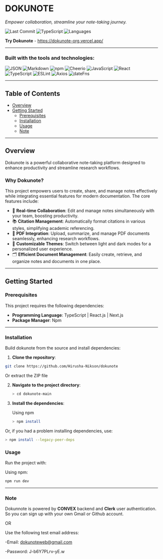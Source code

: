# DOKUNOTE

*Empower collaboration, streamline your note-taking journey.*

![Last Commit](https://img.shields.io/github/last-commit/Hirusha-Nikson/dokunote)
![TypeScript](https://img.shields.io/badge/typescript-96.4%25-blue)
![Languages](https://img.shields.io/github/languages/count/Hirusha-Nikson/dokunote)

**Try Dokunote** - https://dokunote-org.vercel.app/

---

### Built with the tools and technologies:

![JSON](https://img.shields.io/badge/JSON-000000?logo=json)
![Markdown](https://img.shields.io/badge/Markdown-000000?logo=markdown)
![npm](https://img.shields.io/badge/npm-CB3837?logo=npm)
![Cheerio](https://img.shields.io/badge/-Cheerio-orange)
![JavaScript](https://img.shields.io/badge/JavaScript-F7DF1A?logo=javascript)
![React](https://img.shields.io/badge/-React-blue)
![TypeScript](https://img.shields.io/badge/-TypeScript-blueviolet)
![ESLint](https://img.shields.io/badge/-ESLint-purple)
![Axios](https://img.shields.io/badge/-Axios-magenta)
![dateFns](https://img.shields.io/badge/-dateFns-violet)

---

## Table of Contents

- [Overview](#overview)
- [Getting Started](#getting-started)
  - [Prerequisites](#prerequisites)
  - [Installation](#installation)
  - [Usage](#usage)
  - [Note](#note)

---

## Overview

Dokunote is a powerful collaborative note-taking platform designed to enhance productivity and streamline research workflows.

### Why Dokunote?

This project empowers users to create, share, and manage notes effectively while integrating essential features for modern documentation. The core features include:

- 🔄 **Real-time Collaboration**: Edit and manage notes simultaneously with your team, boosting productivity.
- 📚 **Citation Management**: Automatically format citations in various styles, simplifying academic referencing.
- 📄 **PDF Integration**: Upload, summarize, and manage PDF documents seamlessly, enhancing research workflows.
- 🎨 **Customizable Themes**: Switch between light and dark modes for a personalized user experience.
- 🗂️ **Efficient Document Management**: Easily create, retrieve, and organize notes and documents in one place.

---

## Getting Started

### Prerequisites

This project requires the following dependencies:

- **Programming Language**: TypeScript | React.js | Next.js
- **Package Manager**: Npm

---

### Installation

Build dokunote from the source and install dependencies:

1. **Clone the repository**:

  ```bash
  git clone https://github.com/Hirusha-Nikson/dokunote

  ```
Or extract the ZIP file

2. **Navigate to the project directory**:
   ```bash
   > cd dokunote-main
   ```

3. **Install the dependencies**:

   Using npm
   ```bash
   > npm install
   ```
  Or, if you had a problem installing dependencies, use:
  ```bash
  > npm install --legacy-peer-deps
  ```


### Usage

Run the project with:

Using npm:

```bash
npm run dev
```

---

### Note

Dokunnote is powered by **CONVEX** backend and **Clerk** user authentication. So you can sign up with your own Gmail or Github account.

OR

Use the following test email address:

-Email: dokunoteweb@gmail.com

-Password: J-b6Y7PLrv-yE.w





